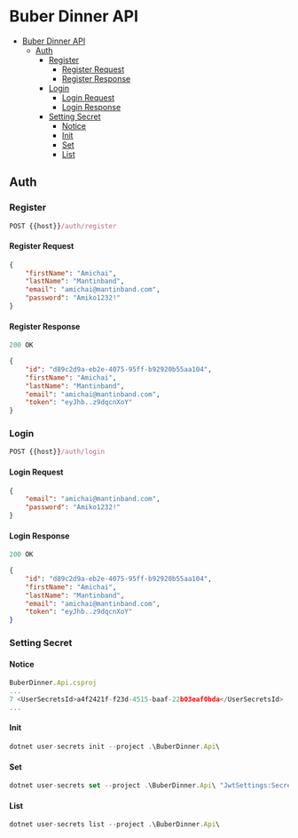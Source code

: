 # Buber Dinner API

- [Buber Dinner API](#buber-dinner-api)
  - [Auth](#auth)
    - [Register](#register)
      - [Register Request](#register-request)
      - [Register Response](#register-response)
    - [Login](#login)
      - [Login Request](#login-request)
      - [Login Response](#login-response)
    - [Setting Secret](#setting-secret)
      - [Notice](#notice)
      - [Init](#init)
      - [Set](#set)
      - [List](#list)

## Auth

### Register

```js
POST {{host}}/auth/register
```

#### Register Request

```json
{
    "firstName": "Amichai",
    "lastName": "Mantinband",
    "email": "amichai@mantinband.com",
    "password": "Amiko1232!"
}
```

#### Register Response

```js
200 OK
```

```json
{
    "id": "d89c2d9a-eb2e-4075-95ff-b92920b55aa104",
    "firstName": "Amichai",
    "lastName": "Mantinband",
    "email": "amichai@mantinband.com",
    "token": "eyJhb..z9dqcnXoY"
}
```

### Login

```js
POST {{host}}/auth/login
```

#### Login Request

```json
{
    "email": "amichai@mantinband.com",
    "password": "Amiko1232!"
}
```

#### Login Response

```js
200 OK
```

```json
{
    "id": "d89c2d9a-eb2e-4075-95ff-b92920b55aa104",
    "firstName": "Amichai",
    "lastName": "Mantinband",
    "email": "amichai@mantinband.com",
    "token": "eyJhb..z9dqcnXoY"
}
```

### Setting Secret

#### Notice

```js
BuberDinner.Api.csproj 
...
7 <UserSecretsId>a4f2421f-f23d-4515-baaf-22b03eaf0bda</UserSecretsId>
...
```
#### Init

```js
dotnet user-secrets init --project .\BuberDinner.Api\
```

#### Set

```js
dotnet user-secrets set --project .\BuberDinner.Api\ "JwtSettings:Secret" "supe-secret-key-from-user-secrets"
```

#### List

```js
dotnet user-secrets list --project .\BuberDinner.Api\
```
